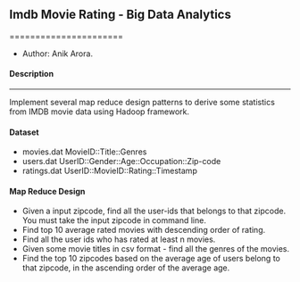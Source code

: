 ## Imdb Movie Rating - Big Data Analytics
======================
+ Author: Anik Arora.

#### Description
-----------
Implement several map reduce design patterns to derive some statistics from IMDB movie data using Hadoop framework. 

#### Dataset
+ movies.dat MovieID::Title::Genres
+ users.dat UserID::Gender::Age::Occupation::Zip-code
+ ratings.dat UserID::MovieID::Rating::Timestamp

#### Map Reduce Design
+ Given a input zipcode, find all the user-ids that belongs to that zipcode. You must take the input zipcode in command line.
+ Find top 10 average rated movies with descending order of rating.
+ Find all the user ids who has rated at least n movies.
+ Given some movie titles in csv format - find all the genres of the movies.
+ Find the top 10 zipcodes based on the average age of users belong to that zipcode, in the ascending order of the average age.
